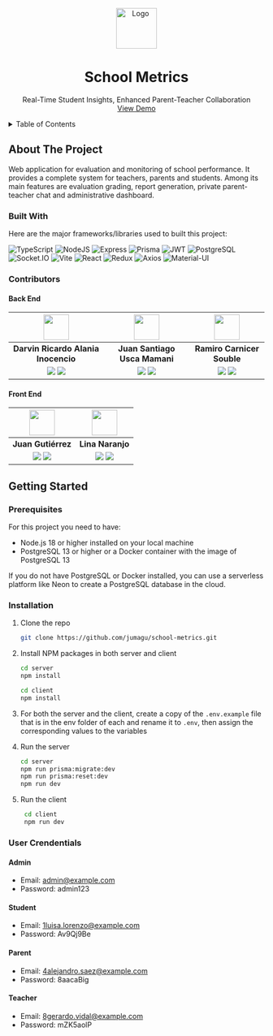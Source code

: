 <!-- PROJECT LOGO -->
<br />
<div align="center">
  <img src="client/public/school-metrics.svg" alt="Logo" width="80" height="80">

  <h1 align="center">School Metrics</h1>

  <p align="center">
    Real-Time Student Insights, Enhanced Parent-Teacher Collaboration
    <br />
    <a href="https://school-metrics.vercel.app">View Demo</a>
  </p>
</div>

<!-- TABLE OF CONTENTS -->
<details>
  <summary>Table of Contents</summary>
  <ol>
    <li>
      <a href="#about-the-project">About The Project</a>
      <ul>
        <li><a href="#built-with">Built With</a></li>
        <li><a href="#contributors">Contributors</a></li>
      </ul>
    </li>
    <li>
      <a href="#getting-started">Getting Started</a>
      <ul>
        <li><a href="#prerequisites">Prerequisites</a></li>
        <li><a href="#installation">Installation</a></li>
      </ul>
    </li>
  </ol>
</details>

<!-- ABOUT THE PROJECT -->

## About The Project

<!-- [![Product Name Screen Shot][product-screenshot]](https://example.com) -->

Web application for evaluation and monitoring of school performance. It provides a complete system for teachers, parents and students. Among its main features are evaluation grading, report generation, private parent-teacher chat and administrative dashboard.

### Built With

Here are the major frameworks/libraries used to built this project:

![TypeScript](https://img.shields.io/badge/TypeScript-007ACC?style=for-the-badge&logo=typescript&logoColor=white)
![NodeJS](https://img.shields.io/badge/Nodejs-43853D?style=for-the-badge&logo=node.js&logoColor=white)
![Express](https://img.shields.io/badge/Express-000000?style=for-the-badge&logo=express&logoColor=white)
![Prisma](https://img.shields.io/badge/Prisma-2D3748?style=for-the-badge&logo=prisma&logoColor=white)
![JWT](https://img.shields.io/badge/JWT-000000?style=for-the-badge&logo=json-web-tokens&logoColor=white)
![PostgreSQL](https://img.shields.io/badge/PostgreSQL-316192?style=for-the-badge&logo=postgresql&logoColor=white)
![Socket.IO](https://img.shields.io/badge/Socket.io-010101?style=for-the-badge&logo=socket.io&logoColor=white)
![Vite](https://img.shields.io/badge/Vite-646CFF?style=for-the-badge&logo=vite&logoColor=white)
![React](https://img.shields.io/badge/React-20232A?style=for-the-badge&logo=react&logoColor=61DAFB)
![Redux](https://img.shields.io/badge/Redux-593D88?style=for-the-badge&logo=redux&logoColor=white)
![Axios](https://img.shields.io/badge/Axios-000000?style=for-the-badge&logo=axios&logoColor=white)
![Material-UI](https://img.shields.io/badge/Material_UI-0081CB?style=for-the-badge&logo=mui&logoColor=white)

### Contributors

#### Back End

|                                                                                                                                                 <img src="https://avatars.githubusercontent.com/u/152816164?v=4" width="50">                                                                                                                                                 |                                                                                                                                  <img src="https://avatars.githubusercontent.com/u/79413503?v=4" width="50">                                                                                                                                  |                                                                                                                                  <img src="https://avatars.githubusercontent.com/u/104595014?v=4" width="50">                                                                                                                                   |
| :--------------------------------------------------------------------------------------------------------------------------------------------------------------------------------------------------------------------------------------------------------------------------------------------------------------------------------------------------------------------------: | :-------------------------------------------------------------------------------------------------------------------------------------------------------------------------------------------------------------------------------------------------------------------------------------------------------------------------------------------: | :---------------------------------------------------------------------------------------------------------------------------------------------------------------------------------------------------------------------------------------------------------------------------------------------------------------------------------------------: |
|                                                                                                                                                                     **Darvin Ricardo Alania Inocencio**                                                                                                                                                                      |                                                                                                                                                         **Juan Santiago Usca Mamani**                                                                                                                                                         |                                                                                                                                                           **Ramiro Carnicer Souble**                                                                                                                                                            |
| <a href="https://github.com/DAlaniaInocencio"><img src="https://img.shields.io/badge/github-%23121011.svg?&style=for-the-badge&logo=github&logoColor=white"/></a> <a href="https://www.linkedin.com/in/darvin-ricardo-alania-inocencio-7927392a9"><img src="https://img.shields.io/badge/linkedin%20-%230077B5.svg?&style=for-the-badge&logo=linkedin&logoColor=white"/></a> | <a href="https://github.com/santiagoweb212"><img src="https://img.shields.io/badge/github-%23121011.svg?&style=for-the-badge&logo=github&logoColor=white"/></a> <a href="https://www.linkedin.com/in/santiagousca"><img src="https://img.shields.io/badge/linkedin%20-%230077B5.svg?&style=for-the-badge&logo=linkedin&logoColor=white"/></a> | <a href="https://github.com/RamiroCS-hub"><img src="https://img.shields.io/badge/github-%23121011.svg?&style=for-the-badge&logo=github&logoColor=white"/></a> <a href="https://linkedin.com/in/ramirocarnicersouble"><img src="https://img.shields.io/badge/linkedin%20-%230077B5.svg?&style=for-the-badge&logo=linkedin&logoColor=white"/></a> |

#### Front End

|                                                                                                                          <img src="https://avatars.githubusercontent.com/u/107524509?v=4" width="50">                                                                                                                           |                                                                                                                                        <img src="https://avatars.githubusercontent.com/u/153871180?v=4" width="50">                                                                                                                                         |
| :-----------------------------------------------------------------------------------------------------------------------------------------------------------------------------------------------------------------------------------------------------------------------------------------------------------------------------: | :---------------------------------------------------------------------------------------------------------------------------------------------------------------------------------------------------------------------------------------------------------------------------------------------------------------------------------------------------------: |
|                                                                                                                                                       **Juan Gutiérrez**                                                                                                                                                        |                                                                                                                                                                      **Lina Naranjo**                                                                                                                                                                       |
| <a href="https://github.com/jumagu"><img src="https://img.shields.io/badge/github-%23121011.svg?&style=for-the-badge&logo=github&logoColor=white"/></a> <a href="https://www.linkedin.com/in/jumagu"><img src="https://img.shields.io/badge/linkedin%20-%230077B5.svg?&style=for-the-badge&logo=linkedin&logoColor=white"/></a> | <a href="https://github.com/LinaNaranjo"><img src="https://img.shields.io/badge/github-%23121011.svg?&style=for-the-badge&logo=github&logoColor=white"/></a> <a href="https://www.linkedin.com/in/lina-marcela-naranjo-frontend"><img src="https://img.shields.io/badge/linkedin%20-%230077B5.svg?&style=for-the-badge&logo=linkedin&logoColor=white"/></a> |

<!-- GETTING STARTED -->

## Getting Started

### Prerequisites

For this project you need to have:

- Node.js 18 or higher installed on your local machine
- PostgreSQL 13 or higher or a Docker container with the image of PostgreSQL 13

If you do not have PostgreSQL or Docker installed, you can use a serverless platform like Neon to create a PostgreSQL database in the cloud.

### Installation

1. Clone the repo
   ```sh
   git clone https://github.com/jumagu/school-metrics.git
   ```
2. Install NPM packages in both server and client

   ```sh
   cd server
   npm install

   cd client
   npm install
   ```

3. For both the server and the client, create a copy of the `.env.example` file that is in the env folder of each and rename it to `.env`, then assign the corresponding values to the variables

4. Run the server
   ```sh
   cd server
   npm run prisma:migrate:dev
   npm run prisma:reset:dev
   npm run dev
   ```
5. Run the client
   ```sh
    cd client
    npm run dev
   ```

### User Crendentials

#### Admin

- Email: admin@example.com
- Password: admin123

#### Student

- Email: 1luisa.lorenzo@example.com
- Password: Av9Qj9Be

#### Parent

- Email: 4alejandro.saez@example.com
- Password: 8aacaBig

#### Teacher

- Email: 8gerardo.vidal@example.com
- Password: mZK5aolP
